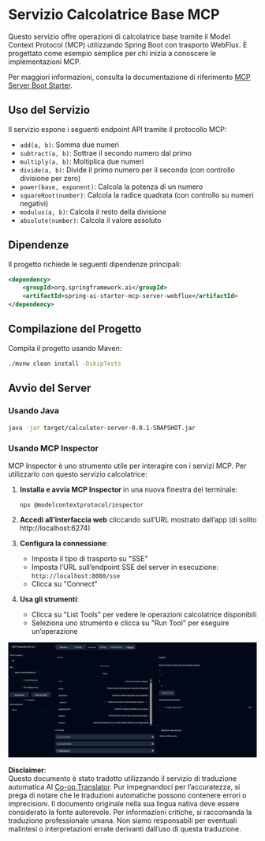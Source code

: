 <!--
CO_OP_TRANSLATOR_METADATA:
{
  "original_hash": "ed9cab32cc67c12d8969b407aa47100a",
  "translation_date": "2025-06-11T09:32:03+00:00",
  "source_file": "03-GettingStarted/01-first-server/solution/java/README.md",
  "language_code": "it"
}
-->
# Servizio Calcolatrice Base MCP

Questo servizio offre operazioni di calcolatrice base tramite il Model Context Protocol (MCP) utilizzando Spring Boot con trasporto WebFlux. È progettato come esempio semplice per chi inizia a conoscere le implementazioni MCP.

Per maggiori informazioni, consulta la documentazione di riferimento [MCP Server Boot Starter](https://docs.spring.io/spring-ai/reference/api/mcp/mcp-server-boot-starter-docs.html).


## Uso del Servizio

Il servizio espone i seguenti endpoint API tramite il protocollo MCP:

- `add(a, b)`: Somma due numeri
- `subtract(a, b)`: Sottrae il secondo numero dal primo
- `multiply(a, b)`: Moltiplica due numeri
- `divide(a, b)`: Divide il primo numero per il secondo (con controllo divisione per zero)
- `power(base, exponent)`: Calcola la potenza di un numero
- `squareRoot(number)`: Calcola la radice quadrata (con controllo su numeri negativi)
- `modulus(a, b)`: Calcola il resto della divisione
- `absolute(number)`: Calcola il valore assoluto

## Dipendenze

Il progetto richiede le seguenti dipendenze principali:

```xml
<dependency>
    <groupId>org.springframework.ai</groupId>
    <artifactId>spring-ai-starter-mcp-server-webflux</artifactId>
</dependency>
```

## Compilazione del Progetto

Compila il progetto usando Maven:
```bash
./mvnw clean install -DskipTests
```

## Avvio del Server

### Usando Java

```bash
java -jar target/calculator-server-0.0.1-SNAPSHOT.jar
```

### Usando MCP Inspector

MCP Inspector è uno strumento utile per interagire con i servizi MCP. Per utilizzarlo con questo servizio calcolatrice:

1. **Installa e avvia MCP Inspector** in una nuova finestra del terminale:
   ```bash
   npx @modelcontextprotocol/inspector
   ```

2. **Accedi all’interfaccia web** cliccando sull’URL mostrato dall’app (di solito http://localhost:6274)

3. **Configura la connessione**:
   - Imposta il tipo di trasporto su "SSE"
   - Imposta l’URL sull’endpoint SSE del server in esecuzione: `http://localhost:8080/sse`
   - Clicca su "Connect"

4. **Usa gli strumenti**:
   - Clicca su "List Tools" per vedere le operazioni calcolatrice disponibili
   - Seleziona uno strumento e clicca su "Run Tool" per eseguire un’operazione

![MCP Inspector Screenshot](../../../../../../translated_images/tool.40e180a7b0d0fe2067cf96435532b01f63f7f8619d6b0132355a04b426b669ac.it.png)

**Disclaimer**:  
Questo documento è stato tradotto utilizzando il servizio di traduzione automatica AI [Co-op Translator](https://github.com/Azure/co-op-translator). Pur impegnandoci per l’accuratezza, si prega di notare che le traduzioni automatiche possono contenere errori o imprecisioni. Il documento originale nella sua lingua nativa deve essere considerato la fonte autorevole. Per informazioni critiche, si raccomanda la traduzione professionale umana. Non siamo responsabili per eventuali malintesi o interpretazioni errate derivanti dall’uso di questa traduzione.
